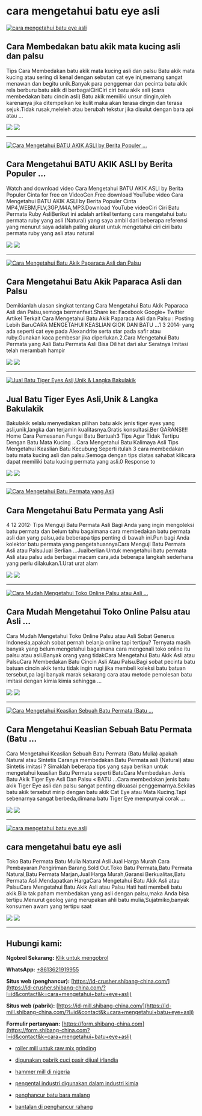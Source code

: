 # cara mengetahui batu eye asli

<a href="https://swt.shibang-china.com/?l=id&img&k=cara+mengetahui+batu+eye+asli" target="_blank">![cara mengetahui batu eye asli](http://static.shibang-china.com/all-800x300/848.jpg)</a>

## Cara Membedakan batu akik mata kucing asli dan palsu
Tips Cara Membedakan batu akik mata kucing asli dan palsu Batu akik mata kucing atau sering di kenal dengan sebutan cat eye ini,memang sangat menawan dan begitu unik.Banyak para penggemar dan pecinta batu akik rela berburu batu akik di berbagaiCiriCiri ciri batu akik asli (cara membedakan batu cincin asli) Batu akik memiliki unsur dingin,oleh karenanya jika ditempelkan ke kulit maka akan terasa dingin dan terasa sejuk.Tidak rusak,meleleh atau berubah tekstur jika disulut dengan bara api atau …


<a href="https://whatsapp.shibangsoft.com/WhatsApp.php" target="_blank" title="WhatsApp">![](http://static.shibang-china.com/icon/whatsapp.png)</a> <a href="https://swt.shibang-china.com/?l=id&icon&k=cara+mengetahui+batu+eye+asli" target="_blank">![](http://static.shibang-china.com/icon/chat-id.png)</a>

---

<a href="https://swt.shibang-china.com/?l=id&img&k=cara+mengetahui+batu+eye+asli" target="_blank">![Cara Mengetahui BATU AKIK ASLI by Berita Populer …](http://static.shibang-china.com/all-800x300/1125.jpg)</a>

## Cara Mengetahui BATU AKIK ASLI by Berita Populer …
Watch and download video Cara Mengetahui BATU AKIK ASLI by Berita Populer Cinta for free on VideoGen.Free download YouTube video Cara Mengetahui BATU AKIK ASLI by Berita Populer Cinta MP4,WEBM,FLV,3GP,M4A,MP3.Download YouTube videoCiri Ciri Batu Permata Ruby AsliBerikut ini adalah artikel tentang cara mengetahui batu permata ruby yang asli (Natural) yang saya ambil dari beberapa referensi yang menurut saya adalah paling akurat untuk mengetahui ciri ciri batu permata ruby yang asli atau natural


<a href="https://whatsapp.shibangsoft.com/WhatsApp.php" target="_blank" title="WhatsApp">![](http://static.shibang-china.com/icon/whatsapp.png)</a> <a href="https://swt.shibang-china.com/?l=id&icon&k=cara+mengetahui+batu+eye+asli" target="_blank">![](http://static.shibang-china.com/icon/chat-id.png)</a>

---

<a href="https://swt.shibang-china.com/?l=id&img&k=cara+mengetahui+batu+eye+asli" target="_blank">![Cara Mengetahui Batu Akik Paparaca Asli dan Palsu](http://static.shibang-china.com/all-800x300/1510.jpg)</a>

## Cara Mengetahui Batu Akik Paparaca Asli dan Palsu
Demikianlah ulasan singkat tentang Cara Mengetahui Batu Akik Paparaca Asli dan Palsu,semoga bermanfaat.Share ke: Facebook Google+ Twitter Artikel Terkait Cara Mengetahui Batu Akik Paparaca Asli dan Palsu : Posting Lebih BaruCARA MENGETAHUI KEASLIAN GIOK DAN BATU …1 3 2014· yang ada seperti cat eye pada Alexandrite serta star pada safir atau ruby.Gunakan kaca pembesar jika diperlukan.2.Cara Mengetahui Batu Permata yang Asli Batu Permata Asli Bisa Dilihat dari alur Seratnya Imitasi telah merambah hampir


<a href="https://whatsapp.shibangsoft.com/WhatsApp.php" target="_blank" title="WhatsApp">![](http://static.shibang-china.com/icon/whatsapp.png)</a> <a href="https://swt.shibang-china.com/?l=id&icon&k=cara+mengetahui+batu+eye+asli" target="_blank">![](http://static.shibang-china.com/icon/chat-id.png)</a>

---

<a href="https://swt.shibang-china.com/?l=id&img&k=cara+mengetahui+batu+eye+asli" target="_blank">![Jual Batu Tiger Eyes Asli,Unik & Langka Bakulakik](http://static.shibang-china.com/all-800x300/1302.jpg)</a>

## Jual Batu Tiger Eyes Asli,Unik & Langka Bakulakik
Bakulakik selalu menyediakan pilihan batu akik jenis tiger eyes yang asli,unik,langka dan terjamin kualitasnya.Gratis konsultasi.Ber GARANSI!!! Home Cara Pemesanan Fungsi Batu Bertuah3 Tips Agar Tidak Tertipu Dengan Batu Mata Kucing …Cara Mengetahui Batu Kalimaya Asli Tips Mengetahui Keaslian Batu Kecubung Seperti itulah 3 cara membedakan batu mata kucing asli dan palsu.Semoga dengan tips diatas sahabat klikcara dapat memiliki batu kucing permata yang asli.0 Response to


<a href="https://whatsapp.shibangsoft.com/WhatsApp.php" target="_blank" title="WhatsApp">![](http://static.shibang-china.com/icon/whatsapp.png)</a> <a href="https://swt.shibang-china.com/?l=id&icon&k=cara+mengetahui+batu+eye+asli" target="_blank">![](http://static.shibang-china.com/icon/chat-id.png)</a>

---

<a href="https://swt.shibang-china.com/?l=id&img&k=cara+mengetahui+batu+eye+asli" target="_blank">![Cara Mengetahui Batu Permata yang Asli](http://static.shibang-china.com/all-800x300/322.jpg)</a>

## Cara Mengetahui Batu Permata yang Asli
4 12 2012· Tips Menguji Batu Permata Asli Bagi Anda yang ingin mengoleksi batu permata dan belum tahu bagaimana cara membedakan batu permata asli dan yang palsu,ada beberapa tips penting di bawah ini.Pun bagi Anda kolektor batu permata yang pengetahuannyaCara Menguji Batu Permata Asli atau PalsuJual Berlian …Jualberlian Untuk mengetahui batu permata Asli atau palsu ada berbagai macam cara,ada beberapa langkah sederhana yang perlu dilakukan.1.Urat urat alam


<a href="https://whatsapp.shibangsoft.com/WhatsApp.php" target="_blank" title="WhatsApp">![](http://static.shibang-china.com/icon/whatsapp.png)</a> <a href="https://swt.shibang-china.com/?l=id&icon&k=cara+mengetahui+batu+eye+asli" target="_blank">![](http://static.shibang-china.com/icon/chat-id.png)</a>

---

<a href="https://swt.shibang-china.com/?l=id&img&k=cara+mengetahui+batu+eye+asli" target="_blank">![Cara Mudah Mengetahui Toko Online Palsu atau Asli …](http://static.shibang-china.com/all-800x300/1246.jpg)</a>

## Cara Mudah Mengetahui Toko Online Palsu atau Asli …
Cara Mudah Mengetahui Toko Online Palsu atau Asli Sobat Generus Indonesia,apakah sobat pernah belanja online tapi tertipu? Ternyata masih banyak yang belum mengetahui bagaimana cara mengenali toko online itu palsu atau asli.Banyak orang yang tidakCara Mengetahui Batu Akik Asli atau PalsuCara Membedakan Batu Cincin Asli Atau Palsu.Bagi sobat pecinta batu batuan cincin akik tentu tidak ingin rugi jika membeli koleksi batu batuan tersebut,pa lagi banyak marak sekarang cara atau metode pemolesan batu imitasi dengan kimia kimia sehingga …


<a href="https://whatsapp.shibangsoft.com/WhatsApp.php" target="_blank" title="WhatsApp">![](http://static.shibang-china.com/icon/whatsapp.png)</a> <a href="https://swt.shibang-china.com/?l=id&icon&k=cara+mengetahui+batu+eye+asli" target="_blank">![](http://static.shibang-china.com/icon/chat-id.png)</a>

---

<a href="https://swt.shibang-china.com/?l=id&img&k=cara+mengetahui+batu+eye+asli" target="_blank">![Cara Mengetahui Keaslian Sebuah Batu Permata (Batu …](http://static.shibang-china.com/all-800x300/46.jpg)</a>

## Cara Mengetahui Keaslian Sebuah Batu Permata (Batu …
Cara Mengetahui Keaslian Sebuah Batu Permata (Batu Mulia) apakah Natural atau Sintetis Caranya membedakan Batu Permata asli (Natural) atau Sintetis imitasi ? Simaklah beberapa tips yang saya berikan untuk mengetahui keaslian Batu Permata seperti BatuCara Membedakan Jenis Batu Akik Tiger Eye Asli Dan Palsu « BATU …Cara membedakan jenis batu akik Tiger Eye asli dan palsu sangat penting dikuasai penggemarnya.Sekilas batu akik tersebut mirip dengan batu akik Cat Eye atau Mata Kucing.Tapi sebenarnya sangat berbeda,dimana batu Tiger Eye mempunyai corak …


<a href="https://whatsapp.shibangsoft.com/WhatsApp.php" target="_blank" title="WhatsApp">![](http://static.shibang-china.com/icon/whatsapp.png)</a> <a href="https://swt.shibang-china.com/?l=id&icon&k=cara+mengetahui+batu+eye+asli" target="_blank">![](http://static.shibang-china.com/icon/chat-id.png)</a>

---

<a href="https://swt.shibang-china.com/?l=id&img&k=cara+mengetahui+batu+eye+asli" target="_blank">![cara mengetahui batu eye asli](http://static.shibang-china.com/all-800x300/1079.jpg)</a>

## cara mengetahui batu eye asli
Toko Batu Permata Batu Mulia Natural Asli Jual Harga Murah Cara Pembayaran.Pengiriman Barang.Sold Out.Toko Batu Permata,Batu Permata Natural,Batu Permata Marjan,Jual Harga Murah,Garansi Berkualitas,Batu Permata Asli.Mendapatkan HargaCara Mengetahui Batu Akik Asli atau PalsuCara Mengetahui Batu Akik Asli atau Palsu Hati hati membeli batu akik.Bila tak paham membedakan yang asli dengan palsu,maka Anda bisa tertipu.Menurut geolog yang merupakan ahli batu mulia,Sujatmiko,banyak konsumen awam yang tertipu saat


<a href="https://whatsapp.shibangsoft.com/WhatsApp.php" target="_blank" title="WhatsApp">![](http://static.shibang-china.com/icon/whatsapp.png)</a> <a href="https://swt.shibang-china.com/?l=id&icon&k=cara+mengetahui+batu+eye+asli" target="_blank">![](http://static.shibang-china.com/icon/chat-id.png)</a>

---
## Hubungi kami:

**Ngobrol Sekarang:** [Klik untuk mengobrol](https://swt.shibang-china.com?l=id&contact&k=cara+mengetahui+batu+eye+asli)

**WhatsApp:**  [+8613621919955](https://whatsapp.shibangsoft.com/WhatsApp.php)

**Situs web (penghancur):** [https://id-crusher.shibang-china.com/](https://id-crusher.shibang-china.com/?l=id&contact&k=cara+mengetahui+batu+eye+asli)

**Situs web (pabrik):** [https://id-mill.shibang-china.com/](https://id-mill.shibang-china.com/?l=id&contact&k=cara+mengetahui+batu+eye+asli)

**Formulir pertanyaan:** [https://form.shibang-china.com](https://form.shibang-china.com?l=id&contact&k=cara+mengetahui+batu+eye+asli)

* [roller mill untuk raw mix grinding](../17/roller%20mill%20untuk%20raw%20mix%20grinding.md)

* [digunakan pabrik cuci pasir dijual irlandia](../18/digunakan%20pabrik%20cuci%20pasir%20dijual%20irlandia.md)

* [hammer mill di nigeria](../18/hammer%20mill%20di%20nigeria.md)

* [pengental industri digunakan dalam industri kimia](../20/pengental%20industri%20digunakan%20dalam%20industri%20kimia.md)

* [penghancur batu bara malang](../25/penghancur%20batu%20bara%20malang.md)

* [bantalan di penghancur rahang](../30/bantalan%20di%20penghancur%20rahang.md)